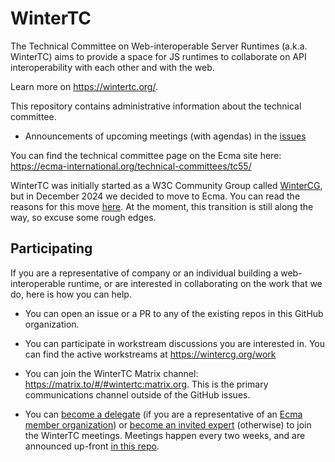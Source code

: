 # WinterTC

The Technical Committee on Web-interoperable Server Runtimes (a.k.a. WinterTC)
aims to provide a space for JS runtimes to collaborate on API interoperability
with each other and with the web.

Learn more on https://wintertc.org/.

This repository contains administrative information about the technical
committee.

- Announcements of upcoming meetings (with agendas) in the [issues][meetings]

You can find the technical committee page on the Ecma site here:
https://ecma-international.org/technical-committees/tc55/

WinterTC was initially started as a W3C Community Group called
[WinterCG](https://www.w3.org/community/wintercg/), but in December 2024 we
decided to move to Ecma. You can read the reasons for this move
[here][standardization]. At the moment, this transition is still along the way,
so excuse some rough edges.

## Participating

If you are a representative of company or an individual building a
web-interoperable runtime, or are interested in collaborating on the work that
we do, here is how you can help.

- You can open an issue or a PR to any of the existing repos in this GitHub
  organization.

- You can participate in workstream discussions you are interested in. You can
  find the active workstreams at https://wintercg.org/work

- You can join the WinterTC Matrix channel:
  https://matrix.to/#/#wintertc:matrix.org. This is the primary
  communications channel outside of the GitHub issues.

- You can [become a delegate][new-delegate] (if you are a representative of an
  [Ecma member organization][ecma-members]) or
  [become an invited expert][new-invited-expert] (otherwise) to join the
  WinterTC meetings. Meetings happen every two weeks, and are announced up-front
  [in this repo][meetings].

[meetings]: https://github.com/wintercg/admin/issues?q=is%3Aissue+is%3Aopen+label%3Ameeting
[new-delegate]: https://github.com/wintercg/admin/issues/new?template=new-delegate.md
[new-invited-expert]: https://github.com/wintercg/admin/issues/new?template=new-invited-expert.md
[ecma-members]: https://ecma-international.org/members/
[standardization]: ./standardization.md
